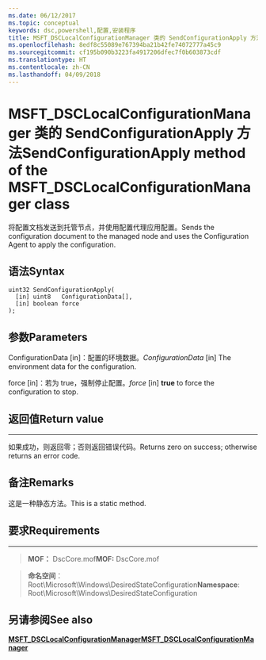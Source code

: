 ```yaml
---
ms.date: 06/12/2017
ms.topic: conceptual
keywords: dsc,powershell,配置,安装程序
title: MSFT_DSCLocalConfigurationManager 类的 SendConfigurationApply 方法
ms.openlocfilehash: 8edf8c55089e767394ba21b42fe74072777a45c9
ms.sourcegitcommit: cf195b090b3223fa4917206dfec7f0b603873cdf
ms.translationtype: HT
ms.contentlocale: zh-CN
ms.lasthandoff: 04/09/2018
---
```

# <a name="sendconfigurationapply-method-of-the-msftdsclocalconfigurationmanager-class"></a><span data-ttu-id="58491-103">MSFT_DSCLocalConfigurationManager 类的 SendConfigurationApply 方法</span><span class="sxs-lookup"><span data-stu-id="58491-103">SendConfigurationApply method of the MSFT_DSCLocalConfigurationManager class</span></span>

<span data-ttu-id="58491-104">将配置文档发送到托管节点，并使用配置代理应用配置。</span><span class="sxs-lookup"><span data-stu-id="58491-104">Sends the configuration document to the managed node and uses the Configuration Agent to apply the configuration.</span></span>

<a name="syntax"></a><span data-ttu-id="58491-105">语法</span><span class="sxs-lookup"><span data-stu-id="58491-105">Syntax</span></span>
------

```mof
uint32 SendConfigurationApply(
  [in] uint8   ConfigurationData[],
  [in] boolean force
);
```

<a name="parameters"></a><span data-ttu-id="58491-106">参数</span><span class="sxs-lookup"><span data-stu-id="58491-106">Parameters</span></span>
----------

<span data-ttu-id="58491-107">ConfigurationData \[in\]：配置的环境数据。</span><span class="sxs-lookup"><span data-stu-id="58491-107">*ConfigurationData* \[in\] The environment data for the configuration.</span></span>

<span data-ttu-id="58491-108">force \[in\]：若为 true，强制停止配置。</span><span class="sxs-lookup"><span data-stu-id="58491-108">*force* \[in\] **true** to force the configuration to stop.</span></span>

## <a name="return-value"></a><span data-ttu-id="58491-109">返回值</span><span class="sxs-lookup"><span data-stu-id="58491-109">Return value</span></span>
------------

<span data-ttu-id="58491-110">如果成功，则返回零；否则返回错误代码。</span><span class="sxs-lookup"><span data-stu-id="58491-110">Returns zero on success; otherwise returns an error code.</span></span>

## <a name="remarks"></a><span data-ttu-id="58491-111">备注</span><span class="sxs-lookup"><span data-stu-id="58491-111">Remarks</span></span>

<span data-ttu-id="58491-112">这是一种静态方法。</span><span class="sxs-lookup"><span data-stu-id="58491-112">This is a static method.</span></span>

## <a name="requirements"></a><span data-ttu-id="58491-113">要求</span><span class="sxs-lookup"><span data-stu-id="58491-113">Requirements</span></span>
------------
><span data-ttu-id="58491-114">**MOF：** DscCore.mof</span><span class="sxs-lookup"><span data-stu-id="58491-114">**MOF:** DscCore.mof</span></span>

><span data-ttu-id="58491-115">**命名空间**：Root\Microsoft\Windows\DesiredStateConfiguration</span><span class="sxs-lookup"><span data-stu-id="58491-115">**Namespace**: Root\Microsoft\Windows\DesiredStateConfiguration</span></span>


## <a name="see-also"></a><span data-ttu-id="58491-116">另请参阅</span><span class="sxs-lookup"><span data-stu-id="58491-116">See also</span></span>


[<span data-ttu-id="58491-117">**MSFT_DSCLocalConfigurationManager**</span><span class="sxs-lookup"><span data-stu-id="58491-117">**MSFT_DSCLocalConfigurationManager**</span></span>](msft-dsclocalconfigurationmanager.md)